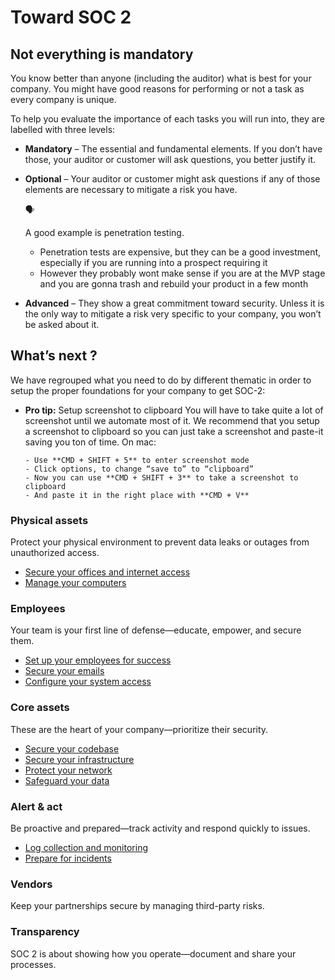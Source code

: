 # Toward SOC 2

## Not everything is mandatory

You know better than anyone (including the auditor) what is best for your
company. You might have good reasons for performing or not a task as every
company is unique.

To help you evaluate the importance of each tasks you will run into, they are
labelled with three levels:

- **Mandatory** – The essential and fundamental elements. If you don’t have
  those, your auditor or customer will ask questions, you better justify it.
- **Optional** – Your auditor or customer might ask questions if any of those
  elements are necessary to mitigate a risk you have.
    <aside>
    🗣
    
    A good example is penetration testing.
    
    - Penetration tests are expensive, but they can be a good investment, especially if you are running into a prospect requiring it
    - However they probably wont make sense if you are at the MVP stage and you are gonna trash and rebuild your product in a few month
    </aside>

- **Advanced** – They show a great commitment toward security. Unless it is the
  only way to mitigate a risk very specific to your company, you won’t be asked
  about it.

## What’s next ?

We have regrouped what you need to do by different thematic in order to setup
the proper foundations for your company to get SOC-2:

<aside>

- **Pro tip:** Setup screenshot to clipboard You will have to take quite a lot
  of screenshot until we automate most of it. We recommend that you setup a
  screenshot to clipboard so you can just take a screenshot and paste-it saving
  you ton of time. On mac:

      - Use **CMD + SHIFT + 5** to enter screenshot mode
      - Click options, to change “save to” to “clipboard”
      - Now you can use **CMD + SHIFT + 3** to take a screenshot to clipboard
      - And paste it in the right place with **CMD + V**

</aside>

### Physical assets

Protect your physical environment to prevent data leaks or outages from
unauthorized access.

- [Secure your offices and internet access](physical/facilities/README.md)
- [Manage your computers](physical/hardware/README.md)

### Employees

Your team is your first line of defense—educate, empower, and secure them.

- [Set up your employees for success](personnel/lifecycle/README.md)
- [Secure your emails](personnel/comms/README.md)
- [Configure your system access](personnel/access/README.md)

### Core assets

These are the heart of your company—prioritize their security.

- [Secure your codebase](core/src/README.md)
- [Secure your infrastructure](core/infra/README.md)
- [Protect your network](core/network/README.md)
- [Safeguard your data](core/data/README.md)

### Alert & act

Be proactive and prepared—track activity and respond quickly to issues.

- [Log collection and monitoring](operations/monitoring/README.md)
- [Prepare for incidents](operations/incidents/README.md)

### Vendors

Keep your partnerships secure by managing third-party risks.

### Transparency

SOC 2 is about showing how you operate—document and share your processes.
